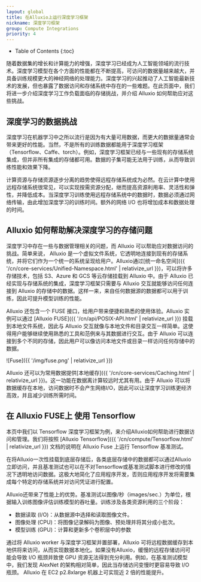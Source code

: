 ```yaml
---
layout: global
title: 在Alluxio上运行深度学习框架
nickname: 深度学习框架
group: Compute Integrations
priority: 4
---
```


* Table of Contents {:toc}

随着数据集的增长和计算能力的增强，深度学习已经成为人工智能领域的流行技术。深度学习模型在各个方面的性能都在不断提高，可访问的数据量越来越大，并具备训练规模更大的神经网络的处理能力。深度学习的兴起推动了人工智能最新技术的发展，但也暴露了数据访问和存储系统中存在的一些难题。在此页面中，我们将进一步介绍深度学习工作负载面临的存储挑战，并介绍 Alluxio 如何帮助应对这些挑战。

## 深度学习的数据挑战
深度学习在机器学习中之所以流行是因为有大量可用数据，而更大的数据量通常会带来更好的性能。当然，不是所有的训练数据都能用于深度学习框架（Tensorflow、Caffe、torch）。例如，深度学习框架已经与一些现有的存​​储系统集成，但并非所有集成的存储都可用。数据的子集可能无法用于训练，从而导致训练性能和效果下降。

计算资源与存储资源逐步分离的趋势使得远程存储系统成为必然。在云计算中使用远程存储系统很常见，可以实现按需资源分配，继而提高资源利用率、灵活性和弹性，并降低成本。当深度学习训练使用远程存储系统中的数据时，数据必须通过网络传输，由此增加深度学习的训练时间。额外的网络 I/O 也将增加成本和数据处理的时间。

## Alluxio 如何帮助解决深度学习的存储问题
深度学习中存在一些与数据管理相关的问题，而 Alluxio 可以帮助应对数据访问的挑战。简单来说， Alluxio 是一个虚拟文件系统，它透明地连接到现有的存储系统，并将它们作为一个统一的系统呈现给用户。Alluxio通过[统一命名空间]({{ '/cn/core-services/Unified-Namespace.html' | relativize_url }})，可以将许多存储技术，包括 S3、Azure 和 GCS 等云存储挂载到 Alluxio 中。由于 Alluxio 已经实现与存储系统的集成，深度学习框架只需要与 Alluxio 交互就能够访问任何连接到 Alluxio 的存储中的数据。这样一来，来自任何数据源的数据都可以用于训练，因此可提升模型训练的性能。

Alluxio 还包含一个 FUSE 接口，给用户带来便捷和熟悉的使用体验。Alluxio 实例可以通过 [Alluxio FUSE]({{ '/cn/api/POSIX-API.html' | relativize_url }}) 挂载到本地文件系统，因此与 Alluxio 交互就像与本地文件和目录交互一样简单。这使得用户能够继续使用熟悉的工具和范例来与其数据进行交互。由于 Alluxio 可以连接到多个不同的存储，因此用户可以像访问本地文件或目录一样访问任何存储中的数据。

![Fuse]({{ '/img/fuse.png' | relativize_url }})

Alluxio 还可以为常用数据提供[本地缓存]({{ '/cn/core-services/Caching.html' | relativize_url }})。这一功能在数据离计算较远时尤其有用。由于 Alluxio 可以将数据缓存在本地，访问数据时不会产生网络I/O，因此可以让深度学习训练更经济高效，并且减少训练所需时间。

## 在 Alluxio FUSE上 使用 Tensorflow
本页中我们以 Tensorflow 深度学习框架为例，来介绍Alluxio如何帮助进行数据访问和管理。我们将按照 [Alluxio Tensorflow]({{ '/cn/compute/Tensorflow.html' | relativize_url }}) 文档的说明在 Alluxio Fuse 上运行 Tensorflow 基准测试。

在将Alluxio一次性挂载到底层存储后，各类底层存储中的数据都可以通过Alluxio立即访问，并且基准测试也可以在不对Tensorflow或基准测试脚本进行修改的情况下透明地访问数据。这极大地简化了应用程序开发，否则应用程序开发将需要集成每个特定的存储系统并对访问凭证进行配置。

Alluxio还带来了性能上的优势。基准测试以图像/秒（images/sec.）为单位，根据输入训练图像评估训练模型的吞吐量。训练涉及各类资源利用的三个阶段：
 - 数据读取 (I/O)：从数据源中选择和读取图像文件。
 - 图像处理 (CPU)：将图像记录解码为图像、预处理并将其分成小批次。
 - 模型训练 (GPU)：计算和更新多个卷积层中的参数

通过将 Alluxio worker 与深度学习框架并置部署，Alluxio 可将远程数据缓存到本地供将来访问，从而实现数据本地化。如果没有Alluxio，缓慢的远程存储访问可能会导致 I/O 瓶颈并致使 GPU 资源无法得到充分利用。例如，在基准测试模型中，我们发现 AlexNet 的架构相对简单，因此当存储访问变慢时更容易导致 I/O 瓶颈。 Alluxio 在 EC2 p2.8xlarge 机器上可实现近 2 倍的性能提升。
